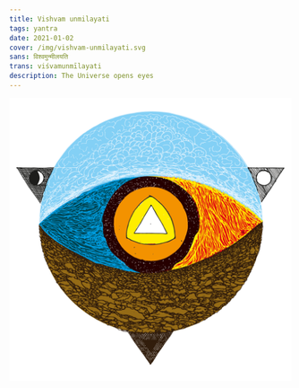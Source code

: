 ```yaml
---
title: Vishvam unmilayati
tags: yantra
date: 2021-01-02
cover: /img/vishvam-unmilayati.svg
sans: विश्वमुन्मीलयति 
trans: viśvamunmīlayati
description: The Universe opens eyes
---
```


![no-shadow](/img/vishvam-unmilayati.svg)
